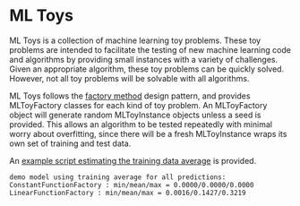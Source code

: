 # ML Toys

ML Toys is a collection of machine learning toy problems.
These toy problems are intended to facilitate the testing of new machine learning code and algorithms by providing small instances with a variety of challenges.
Given an appropriate algorithm, these toy problems can be quickly solved.
However, not all toy problems will be solvable with all algorithms.

ML Toys follows the [factory method](https://en.wikipedia.org/wiki/Factory_method_pattern) design pattern, and provides MLToyFactory classes for each kind of toy problem.
An MLToyFactory object will generate random MLToyInstance objects unless a seed is provided.
This allows an algorithm to be tested repeatedly with minimal worry about overfitting, since there will be a fresh MLToyInstance wraps its own set of training and test data.

An [example script estimating the training data average](examples/example-average.py) is provided.

```
demo model using training average for all predictions:
ConstantFunctionFactory : min/mean/max = 0.0000/0.0000/0.0000
LinearFunctionFactory : min/mean/max = 0.0016/0.1427/0.3219
```
